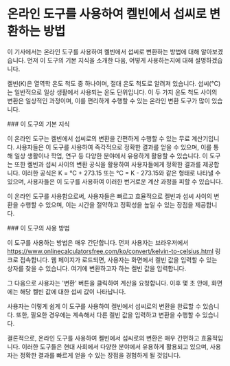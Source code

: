 온라인 도구를 사용하여 켈빈에서 섭씨로 변환하는 방법
=============================

이 기사에서는 온라인 도구를 사용하여 켈빈에서 섭씨로 변환하는 방법에 대해 알아보겠습니다. 먼저 이 도구의 기본 지식을 소개한 다음, 어떻게 사용하는지에 대해 설명하겠습니다.

켈빈(K)은 열역학 온도 척도 중 하나이며, 절대 온도 척도로 알려져 있습니다. 섭씨(°C)는 일반적으로 일상 생활에서 사용되는 온도 단위입니다. 이 두 가지 온도 척도 사이의 변환은 일상적인 과정이며, 이를 편리하게 수행할 수 있는 온라인 변환 도구가 많이 있습니다.

<div>### 이 도구의 기본 지식

이 온라인 도구는 켈빈에서 섭씨로의 변환을 간편하게 수행할 수 있는 무료 계산기입니다. 사용자들은 이 도구를 사용하여 즉각적으로 정확한 결과를 얻을 수 있으며, 이를 통해 일상 생활이나 학업, 연구 등 다양한 분야에서 유용하게 활용할 수 있습니다. 이 도구는 또한 켈빈과 섭씨 사이의 변환 공식을 활용하여 사용자들에게 정확한 결과를 제공합니다. 이러한 공식은 K = °C + 273.15 또는 °C = K - 273.15와 같은 형태로 나타낼 수 있으며, 사용자들은 이 도구를 사용하여 이러한 번거로운 계산 과정을 피할 수 있습니다.

이 온라인 도구를 사용함으로써, 사용자들은 빠르고 효율적으로 켈빈과 섭씨 사이의 변환을 수행할 수 있으며, 이는 시간을 절약하고 정확성을 높일 수 있는 장점을 제공합니다.

</div><div>### 이 도구의 사용 방법

이 도구를 사용하는 방법은 매우 간단합니다. 먼저 사용자는 브라우저에서 <https://www.onlinecalculatorsfree.com/ko/convert/kelvin-to-celsius.html> 링크로 접속합니다. 웹 페이지가 로드되면, 사용자는 화면에서 켈빈 값을 입력할 수 있는 상자를 찾을 수 있습니다. 여기에 변환하고자 하는 켈빈 값을 입력합니다.

그 다음으로 사용자는 '변환' 버튼을 클릭하여 계산을 요청합니다. 이후 몇 초 안에, 화면에는 해당 켈빈 값에 대한 섭씨 값이 나타납니다.

사용자는 이렇게 쉽게 이 도구를 사용하여 켈빈에서 섭씨로의 변환을 완료할 수 있습니다. 또한, 필요한 경우에는 계속해서 다른 켈빈 값을 입력하고 변환을 수행할 수 있습니다.

</div>결론적으로, 온라인 도구를 사용하여 켈빈에서 섭씨로의 변환은 매우 간편하고 효율적입니다. 이러한 도구들은 현대 사회에서 다양한 분야에서 유용하게 활용되고 있으며, 사용자는 정확한 결과를 빠르게 얻을 수 있는 장점을 경험하게 될 것입니다.